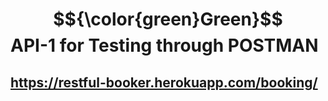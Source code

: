# **$${\color{green}Green}$$ API-1 for Testing through POSTMAN**
## https://restful-booker.herokuapp.com/booking/
